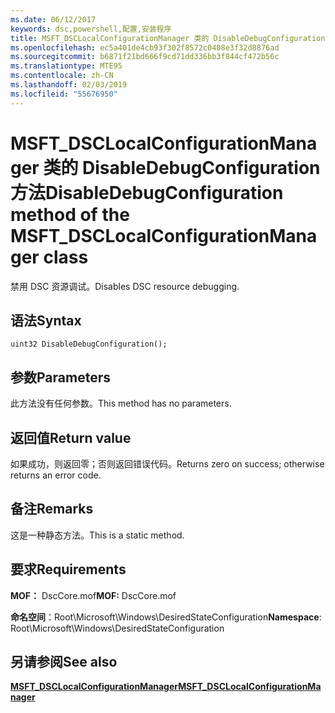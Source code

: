 ```yaml
---
ms.date: 06/12/2017
keywords: dsc,powershell,配置,安装程序
title: MSFT_DSCLocalConfigurationManager 类的 DisableDebugConfiguration 方法
ms.openlocfilehash: ec5a401de4cb93f302f8572c0408e3f32d8876ad
ms.sourcegitcommit: b6871f21bd666f9cd71dd336bb3f844cf472b56c
ms.translationtype: MTE95
ms.contentlocale: zh-CN
ms.lasthandoff: 02/03/2019
ms.locfileid: "55676950"
---
```

# <a name="disabledebugconfiguration-method-of-the-msftdsclocalconfigurationmanager-class"></a><span data-ttu-id="8038a-103">MSFT_DSCLocalConfigurationManager 类的 DisableDebugConfiguration 方法</span><span class="sxs-lookup"><span data-stu-id="8038a-103">DisableDebugConfiguration method of the MSFT_DSCLocalConfigurationManager class</span></span>

<span data-ttu-id="8038a-104">禁用 DSC 资源调试。</span><span class="sxs-lookup"><span data-stu-id="8038a-104">Disables DSC resource debugging.</span></span>

## <a name="syntax"></a><span data-ttu-id="8038a-105">语法</span><span class="sxs-lookup"><span data-stu-id="8038a-105">Syntax</span></span>

```mof
uint32 DisableDebugConfiguration();
```

## <a name="parameters"></a><span data-ttu-id="8038a-106">参数</span><span class="sxs-lookup"><span data-stu-id="8038a-106">Parameters</span></span>

<span data-ttu-id="8038a-107">此方法没有任何参数。</span><span class="sxs-lookup"><span data-stu-id="8038a-107">This method has no parameters.</span></span>

## <a name="return-value"></a><span data-ttu-id="8038a-108">返回值</span><span class="sxs-lookup"><span data-stu-id="8038a-108">Return value</span></span>

<span data-ttu-id="8038a-109">如果成功，则返回零；否则返回错误代码。</span><span class="sxs-lookup"><span data-stu-id="8038a-109">Returns zero on success; otherwise returns an error code.</span></span>

## <a name="remarks"></a><span data-ttu-id="8038a-110">备注</span><span class="sxs-lookup"><span data-stu-id="8038a-110">Remarks</span></span>

<span data-ttu-id="8038a-111">这是一种静态方法。</span><span class="sxs-lookup"><span data-stu-id="8038a-111">This is a static method.</span></span>

## <a name="requirements"></a><span data-ttu-id="8038a-112">要求</span><span class="sxs-lookup"><span data-stu-id="8038a-112">Requirements</span></span>

<span data-ttu-id="8038a-113">**MOF：** DscCore.mof</span><span class="sxs-lookup"><span data-stu-id="8038a-113">**MOF:** DscCore.mof</span></span>

<span data-ttu-id="8038a-114">**命名空间**：Root\Microsoft\Windows\DesiredStateConfiguration</span><span class="sxs-lookup"><span data-stu-id="8038a-114">**Namespace**: Root\Microsoft\Windows\DesiredStateConfiguration</span></span>

## <a name="see-also"></a><span data-ttu-id="8038a-115">另请参阅</span><span class="sxs-lookup"><span data-stu-id="8038a-115">See also</span></span>

[<span data-ttu-id="8038a-116">**MSFT_DSCLocalConfigurationManager**</span><span class="sxs-lookup"><span data-stu-id="8038a-116">**MSFT_DSCLocalConfigurationManager**</span></span>](msft-dsclocalconfigurationmanager.md)